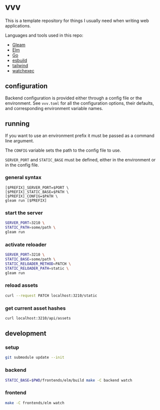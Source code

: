 # vvv

This is a template repository for things I usually need when writing web applications.

Languages and tools used in this repo:

- [Gleam](https://gleam.run)
- [Elm](https://elm-lang.org)
- [Go](https://go.dev)
- [esbuild](https://github.com/evanw/esbuild)
- [tailwind](https://tailwindcss.com)
- [watchexec](https://github.com/watchexec/watchexec)

## configuration

Backend configuration is provided either through a config file or the environment. See `vvv.toml` for all the configuration options, their defaults, and corresponding environment variable names.

## running

If you want to use an environment prefix it must be passed as a command line argument. 

The `CONFIG` variable sets the path to the config file to use. 

`SERVER_PORT` and `STATIC_BASE` must be defined, either in the environment or in the config file.

### general syntax

```
[$PREFIX]_SERVER_PORT=$PORT \
[$PREFIX]_STATIC_BASE=$PATH \
[$PREFIX]_CONFIG=$PATH \
gleam run [$PREFIX]
```

### start the server

```sh
SERVER_PORT=3210 \
STATIC_PATH=some/path \
gleam run
```

### activate reloader

```sh
SERVER_PORT=3210 \
STATIC_BASE=some/path \
STATIC_RELOADER_METHOD=PATCH \
STATIC_RELOADER_PATH=static \
gleam run
```

### reload assets

```sh
curl --request PATCH localhost:3210/static
```

### get current asset hashes

```sh
curl localhost:3210/api/assets
```

## development

### setup

```sh
git submodule update --init
```

### backend

```sh
STATIC_BASE=$PWD/frontends/elm/build make -C backend watch
```

### frontend

```sh
make -C frontends/elm watch
```

